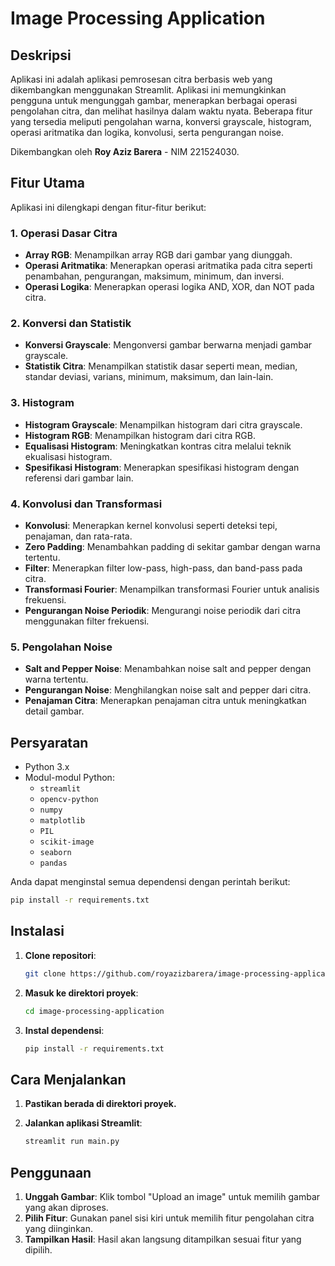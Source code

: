 # Image Processing Application

## Deskripsi
Aplikasi ini adalah aplikasi pemrosesan citra berbasis web yang dikembangkan menggunakan Streamlit. Aplikasi ini memungkinkan pengguna untuk mengunggah gambar, menerapkan berbagai operasi pengolahan citra, dan melihat hasilnya dalam waktu nyata. Beberapa fitur yang tersedia meliputi pengolahan warna, konversi grayscale, histogram, operasi aritmatika dan logika, konvolusi, serta pengurangan noise.

Dikembangkan oleh **Roy Aziz Barera** - NIM 221524030.

## Fitur Utama
Aplikasi ini dilengkapi dengan fitur-fitur berikut:

### 1. **Operasi Dasar Citra**
   - **Array RGB**: Menampilkan array RGB dari gambar yang diunggah.
   - **Operasi Aritmatika**: Menerapkan operasi aritmatika pada citra seperti penambahan, pengurangan, maksimum, minimum, dan inversi.
   - **Operasi Logika**: Menerapkan operasi logika AND, XOR, dan NOT pada citra.

### 2. **Konversi dan Statistik**
   - **Konversi Grayscale**: Mengonversi gambar berwarna menjadi gambar grayscale.
   - **Statistik Citra**: Menampilkan statistik dasar seperti mean, median, standar deviasi, varians, minimum, maksimum, dan lain-lain.

### 3. **Histogram**
   - **Histogram Grayscale**: Menampilkan histogram dari citra grayscale.
   - **Histogram RGB**: Menampilkan histogram dari citra RGB.
   - **Equalisasi Histogram**: Meningkatkan kontras citra melalui teknik ekualisasi histogram.
   - **Spesifikasi Histogram**: Menerapkan spesifikasi histogram dengan referensi dari gambar lain.

### 4. **Konvolusi dan Transformasi**
   - **Konvolusi**: Menerapkan kernel konvolusi seperti deteksi tepi, penajaman, dan rata-rata.
   - **Zero Padding**: Menambahkan padding di sekitar gambar dengan warna tertentu.
   - **Filter**: Menerapkan filter low-pass, high-pass, dan band-pass pada citra.
   - **Transformasi Fourier**: Menampilkan transformasi Fourier untuk analisis frekuensi.
   - **Pengurangan Noise Periodik**: Mengurangi noise periodik dari citra menggunakan filter frekuensi.

### 5. **Pengolahan Noise**
   - **Salt and Pepper Noise**: Menambahkan noise salt and pepper dengan warna tertentu.
   - **Pengurangan Noise**: Menghilangkan noise salt and pepper dari citra.
   - **Penajaman Citra**: Menerapkan penajaman citra untuk meningkatkan detail gambar.

## Persyaratan
- Python 3.x
- Modul-modul Python:
  - `streamlit`
  - `opencv-python`
  - `numpy`
  - `matplotlib`
  - `PIL`
  - `scikit-image`
  - `seaborn`
  - `pandas`

Anda dapat menginstal semua dependensi dengan perintah berikut:
```bash
pip install -r requirements.txt
```

## Instalasi
1. **Clone repositori**:
   ```bash
   git clone https://github.com/royazizbarera/image-processing-application
   ```
2. **Masuk ke direktori proyek**:
   ```bash
   cd image-processing-application
   ```
3. **Instal dependensi**:
   ```bash
   pip install -r requirements.txt
   ```


## Cara Menjalankan
1. **Pastikan berada di direktori proyek.**

2. **Jalankan aplikasi Streamlit**:
    ```bash
    streamlit run main.py
    ```

## Penggunaan
1.  **Unggah Gambar**: Klik tombol "Upload an image" untuk memilih gambar yang akan diproses.
2.  **Pilih Fitur**: Gunakan panel sisi kiri untuk memilih fitur pengolahan citra yang diinginkan.
3.  **Tampilkan Hasil**: Hasil akan langsung ditampilkan sesuai fitur yang dipilih.